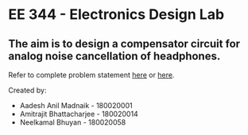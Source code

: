 # EE 344 - Electronics Design Lab
## The aim is to design a compensator circuit for analog noise cancellation of headphones.

Refer to complete problem statement [here](https://moodle.iitb.ac.in/mod/folder/view.php?id=40879) or [here](https://github.com/NeelkamalBhuyan/EDL_noise_cancelling/blob/main/EE344%20assignment.pdf).

Created by:
* Aadesh Anil Madnaik - 180020001
* Amitrajit Bhattacharjee - 180020014
* Neelkamal Bhuyan - 180020058
